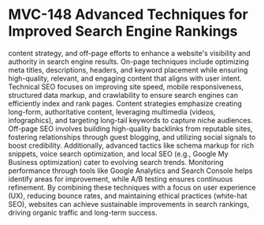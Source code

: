 # MVC-148 Advanced Techniques for Improved Search Engine Rankings
content strategy, and off-page efforts to enhance a website's visibility and authority in search engine results. On-page techniques include optimizing meta titles, descriptions, headers, and keyword placement while ensuring high-quality, relevant, and engaging content that aligns with user intent. Technical SEO focuses on improving site speed, mobile responsiveness, structured data markup, and crawlability to ensure search engines can efficiently index and rank pages. Content strategies emphasize creating long-form, authoritative content, leveraging multimedia (videos, infographics), and targeting long-tail keywords to capture niche audiences. Off-page SEO involves building high-quality backlinks from reputable sites, fostering relationships through guest blogging, and utilizing social signals to boost credibility. Additionally, advanced tactics like schema markup for rich snippets, voice search optimization, and local SEO (e.g., Google My Business optimization) cater to evolving search trends. Monitoring performance through tools like Google Analytics and Search Console helps identify areas for improvement, while A/B testing ensures continuous refinement. By combining these techniques with a focus on user experience (UX), reducing bounce rates, and maintaining ethical practices (white-hat SEO), websites can achieve sustainable improvements in search rankings, driving organic traffic and long-term success.

